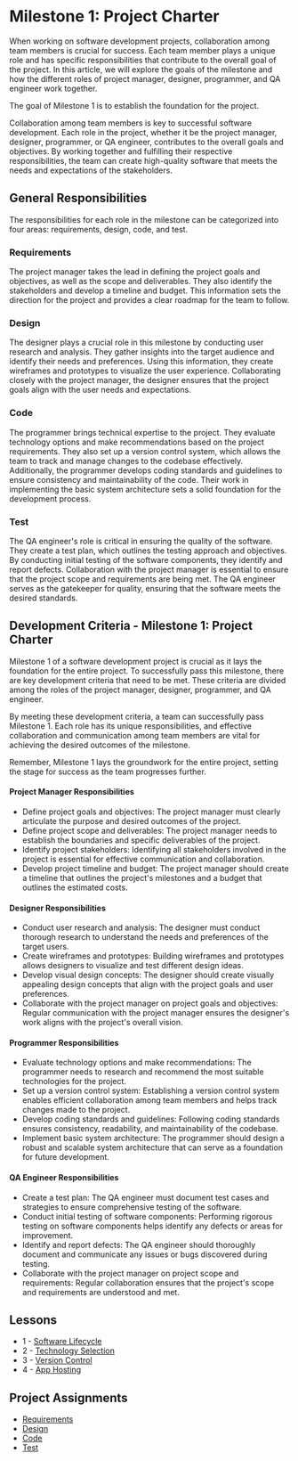 # Milestone 1: Project Charter

When working on software development projects, collaboration among team members is crucial for success. Each team member plays a unique role and has specific responsibilities that contribute to the overall goal of the project. In this article, we will explore the goals of the milestone and how the different roles of project manager, designer, programmer, and QA engineer work together.

The goal of Milestone 1 is to establish the foundation for the project. 

Collaboration among team members is key to successful software development. Each role in the project, whether it be the project manager, designer, programmer, or QA engineer, contributes to the overall goals and objectives. By working together and fulfilling their respective responsibilities, the team can create high-quality software that meets the needs and expectations of the stakeholders.


## General Responsibilities

The responsibilities for each role in the milestone can be categorized into four areas: requirements, design, code, and test.

### Requirements

The project manager takes the lead in defining the project goals and objectives, as well as the scope and deliverables. They also identify the stakeholders and develop a timeline and budget. This information sets the direction for the project and provides a clear roadmap for the team to follow.

### Design

The designer plays a crucial role in this milestone by conducting user research and analysis. They gather insights into the target audience and identify their needs and preferences. Using this information, they create wireframes and prototypes to visualize the user experience. Collaborating closely with the project manager, the designer ensures that the project goals align with the user needs and expectations.

### Code

The programmer brings technical expertise to the project. They evaluate technology options and make recommendations based on the project requirements. They also set up a version control system, which allows the team to track and manage changes to the codebase effectively. Additionally, the programmer develops coding standards and guidelines to ensure consistency and maintainability of the code. Their work in implementing the basic system architecture sets a solid foundation for the development process.

### Test

The QA engineer's role is critical in ensuring the quality of the software. They create a test plan, which outlines the testing approach and objectives. By conducting initial testing of the software components, they identify and report defects. Collaboration with the project manager is essential to ensure that the project scope and requirements are being met. The QA engineer serves as the gatekeeper for quality, ensuring that the software meets the desired standards.


## Development Criteria - Milestone 1: Project Charter

Milestone 1 of a software development project is crucial as it lays the foundation for the entire project. To successfully pass this milestone, there are key development criteria that need to be met. These criteria are divided among the roles of the project manager, designer, programmer, and QA engineer.

By meeting these development criteria, a team can successfully pass Milestone 1. Each role has its unique responsibilities, and effective collaboration and communication among team members are vital for achieving the desired outcomes of the milestone.

Remember, Milestone 1 lays the groundwork for the entire project, setting the stage for success as the team progresses further.

#### Project Manager Responsibilities
* Define project goals and objectives: The project manager must clearly articulate the purpose and desired outcomes of the project.
* Define project scope and deliverables: The project manager needs to establish the boundaries and specific deliverables of the project.
* Identify project stakeholders: Identifying all stakeholders involved in the project is essential for effective communication and collaboration.
* Develop project timeline and budget: The project manager should create a timeline that outlines the project's milestones and a budget that outlines the estimated costs.

#### Designer Responsibilities
* Conduct user research and analysis: The designer must conduct thorough research to understand the needs and preferences of the target users.
* Create wireframes and prototypes: Building wireframes and prototypes allows designers to visualize and test different design ideas.
* Develop visual design concepts: The designer should create visually appealing design concepts that align with the project goals and user preferences.
* Collaborate with the project manager on project goals and objectives: Regular communication with the project manager ensures the designer's work aligns with the project's overall vision.

#### Programmer Responsibilities
* Evaluate technology options and make recommendations: The programmer needs to research and recommend the most suitable technologies for the project.
* Set up a version control system: Establishing a version control system enables efficient collaboration among team members and helps track changes made to the project.
* Develop coding standards and guidelines: Following coding standards ensures consistency, readability, and maintainability of the codebase.
* Implement basic system architecture: The programmer should design a robust and scalable system architecture that can serve as a foundation for future development.

#### QA Engineer Responsibilities
* Create a test plan: The QA engineer must document test cases and strategies to ensure comprehensive testing of the software.
* Conduct initial testing of software components: Performing rigorous testing on software components helps identify any defects or areas for improvement.
* Identify and report defects: The QA engineer should thoroughly document and communicate any issues or bugs discovered during testing.
* Collaborate with the project manager on project scope and requirements: Regular collaboration ensures that the project's scope and requirements are understood and met.


## Lessons

- 1 - [Software Lifecycle](01)
- 2 - [Technology Selection](02)
- 3 - [Version Control](03)
- 4 - [App Hosting](04)

## Project Assignments

- [Requirements](M1-Requirements)
- [Design](M1-Design)
- [Code](M1-Code)
- [Test](M1-Test)

